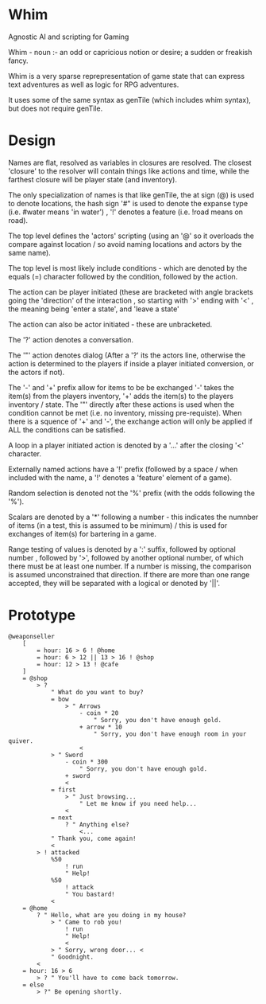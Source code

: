 # Whim

Agnostic AI and scripting for Gaming

Whim - noun :- an odd or capricious notion or desire; a sudden or freakish fancy.

Whim is a very sparse reprepresentation of game state that can express text adventures as well as logic for RPG adventures.

It uses some of the same syntax as genTile (which includes whim syntax), but does not require genTile.

# Design

Names are flat, resolved as variables in closures are resolved.  The closest 'closure' to the resolver will contain things like actions and time, while the farthest closure will be player state (and inventory).

The only specialization of names is that like genTile, the at sign (@) is used to denote locations, the hash sign '#" is used to denote the expanse type (i.e. #water means 'in water') , '!' denotes a feature (i.e. !road means on road).

The top level defines the 'actors' scripting (using an '@' so it overloads the compare against location / so avoid naming locations and actors by the same name).

The top level is most likely include conditions - which are denoted by the equals (=) character followed by the condition, followed by the action.

The action can be player initiated (these are bracketed with angle brackets going the 'direction' of the interaction , so starting with '>' ending with '\<' , the meaning being 'enter a state', and 'leave a state'

The action can also be actor initiated - these are unbracketed.

The '?' action denotes a conversation.

The '"' action denotes dialog (After a '?' its the actors line, otherwise the action is determined to the players if inside a player initiated conversion, or the actors if not).

The '-' and '+' prefix allow for items to be be exchanged '-' takes the item(s) from the players inventory, '+' adds the item(s) to the players inventory / state.   The '"' directly after these actions is used when the condition cannot be met (i.e. no inventory, missing pre-requiste).  When there is a squence of '+' and '-', the exchange action will only be applied if ALL the conditions can be satisfied.

A loop in a player initiated action is denoted by a '...' after the closing '\<' character.

Externally named actions have a '!' prefix (followed by a space / when included with the name, a '!' denotes a 'feature' element of a game).

Random selection is denoted not the '%' prefix (with the odds following the '%').

Scalars are denoted by a '\*' following a number - this indicates  the numnber of items (in a test, this is assumed to be  minimum) / this is used for exchanges of item(s) for bartering in a game.

Range testing of values is denoted by a ':' suffix, followed by optional number , followed by '>', followed by another optional number, of which there must be at least one number.  If a number is missing, the comparison is assumed unconstrained that direction.  If there are more than one range accepted, they will be separated with a logical or denoted by '||'.
 

# Prototype

```
@weaponseller
    [
        = hour: 16 > 6 ! @home
        = hour: 6 > 12 || 13 > 16 ! @shop
        = hour: 12 > 13 ! @cafe
    ]
    = @shop
        > ?
            " What do you want to buy?
            = bow
                > " Arrows
                    - coin * 20
                        " Sorry, you don't have enough gold.
                    + arrow * 10
                        " Sorry, you don't have enough room in your quiver.
                    <
            > " Sword
                - coin * 300
                    " Sorry, you don't have enough gold.
                + sword
                <
            = first
                > " Just browsing...
                    " Let me know if you need help...
                <
            = next
                ? " Anything else?
                    <...
            " Thank you, come again!
            <
        > ! attacked
            %50
                ! run
                " Help!
            %50
                ! attack
                " You bastard!
            <
    = @home
        ? " Hello, what are you doing in my house?
            > " Came to rob you!
                ! run
                " Help!
                <
            > " Sorry, wrong door... <
            " Goodnight.
        <
    = hour: 16 > 6
        > ? " You'll have to come back tomorrow.
    = else
        > ?" Be opening shortly.
```

